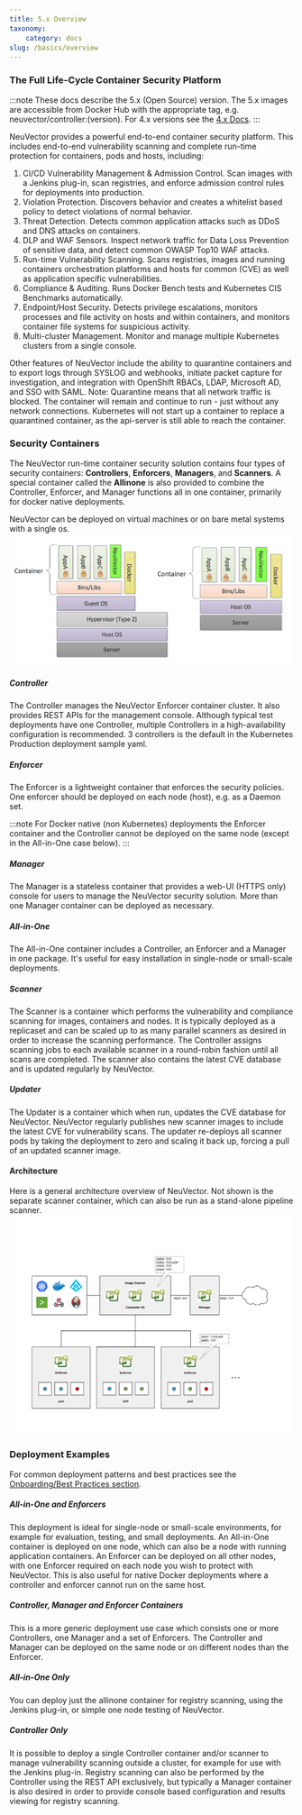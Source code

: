```yaml
---
title: 5.x Overview
taxonomy:
    category: docs
slug: /basics/overview
---
```



### The Full Life-Cycle Container Security Platform

:::note
These docs describe the 5.x (Open Source) version. The 5.x images are accessible from Docker Hub with the appropriate tag, e.g. neuvector/controller:(version). For 4.x versions see the [4.x Docs](https://docs.neuvector.com). 
:::

NeuVector provides a powerful end-to-end container security platform. This includes end-to-end vulnerability scanning and complete run-time protection for containers, pods and hosts, including:

1. CI/CD Vulnerability Management & Admission Control. Scan images with a Jenkins plug-in, scan registries, and enforce admission control rules for deployments into production.
1. Violation Protection. Discovers behavior and creates a whitelist based policy to detect violations of normal behavior.
1. Threat Detection. Detects common application attacks such as DDoS and DNS attacks on containers.
1. DLP and WAF Sensors. Inspect network traffic for Data Loss Prevention of sensitive data, and detect common OWASP Top10 WAF attacks.
1. Run-time Vulnerability Scanning. Scans registries, images and running containers orchestration platforms and hosts for common (CVE) as well as application specific vulnerabilities.
1. Compliance & Auditing. Runs Docker Bench tests and Kubernetes CIS Benchmarks automatically.
1. Endpoint/Host Security. Detects privilege escalations, monitors processes and file activity on hosts and within containers, and monitors container file systems for suspicious activity.
1. Multi-cluster Management. Monitor and manage multiple Kubernetes clusters from a single console.

Other features of NeuVector include the ability to quarantine containers and to export logs through SYSLOG and webhooks, initiate packet capture for investigation, and integration with OpenShift RBACs, LDAP, Microsoft AD, and SSO with SAML. Note: Quarantine means that all network traffic is blocked.  The container will remain and continue to run - just without any network connections.  Kubernetes will not start up a container to replace a quarantined container, as the api-server is still able to reach the container.

### Security Containers

The NeuVector run-time container security solution contains four types of security containers: **Controllers**, **Enforcers**, **Managers**, and **Scanners**. A special container called the **Allinone** is also provided to combine the Controller, Enforcer, and Manager functions all in one container, primarily for docker native deployments. 

NeuVector can be deployed on virtual machines or on bare metal systems with a single os.
![Deployment](1Overview.png)

##### Controller

The Controller manages the NeuVector Enforcer container cluster. It also provides REST APIs for the management console. Although typical test deployments have one Controller, multiple Controllers in a high-availability configuration is recommended. 3 controllers is the default in the Kubernetes Production deployment sample yaml.

##### Enforcer

The Enforcer is a lightweight container that enforces the security policies. One enforcer should be deployed on each node (host), e.g. as a Daemon set.

:::note
For Docker native (non Kubernetes) deployments the Enforcer container and the Controller cannot be deployed on the same node (except in the All-in-One case below).
:::

##### Manager

The Manager is a stateless container that provides a web-UI (HTTPS only) console for users to manage the NeuVector security solution. More than one Manager container can be deployed as necessary.

##### All-in-One

The All-in-One container includes a Controller, an Enforcer and a Manager in one package. It's useful for easy installation in single-node or small-scale deployments.

##### Scanner

The Scanner is a container which performs the vulnerability and compliance scanning for images, containers and nodes. It is typically deployed as a replicaset and can be scaled up to as many parallel scanners as desired in order to increase the scanning performance. The Controller assigns scanning jobs to each available scanner in a round-robin fashion until all scans are completed. The scanner also contains the latest CVE database and is updated regularly by NeuVector.

##### Updater

The Updater is a container which when run, updates the CVE database for NeuVector. NeuVector regularly publishes new scanner images to include the latest CVE for vulnerability scans. The updater re-deploys all scanner pods by taking the deployment to zero and scaling it back up, forcing a pull of an updated scanner image. 

#### Architecture

Here is a general architecture overview of NeuVector. Not shown is the separate scanner container, which can also be run as a stand-alone pipeline scanner.
![Architecture](architecture.png)

### Deployment Examples

For common deployment patterns and best practices see the [Onboarding/Best Practices section](/deploying/production?target=_blank#best-practices-tips-qa-for-deploying-and-managing-neuvector).

##### All-in-One and Enforcers

This deployment is ideal for single-node or small-scale environments, for example for evaluation, testing, and small deployments. An All-in-One container is deployed on one node, which can also be a node with running application containers. An Enforcer can be deployed on all other nodes, with one Enforcer required on each node you wish to protect with NeuVector. This is also useful for native Docker deployments where a controller and enforcer cannot run on the same host.

##### Controller, Manager and Enforcer Containers

This is a more generic deployment use case which consists one or more Controllers, one Manager and a set of Enforcers. The Controller and Manager can be deployed on the same node or on different nodes than the Enforcer.

##### All-in-One Only 

You can deploy just the allinone container for registry scanning, using the Jenkins plug-in, or simple one node testing of NeuVector.

##### Controller Only

It is possible to deploy a single Controller container and/or scanner to manage vulnerability scanning outside a cluster, for example for use with the Jenkins plug-in. Registry scanning can also be performed by the Controller using the REST API exclusively, but typically a Manager container is also desired in order to provide console based configuration and results viewing for registry scanning.
